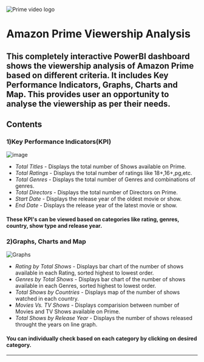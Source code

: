 ![Prime video logo](https://github.com/user-attachments/assets/f443bde3-733f-4eda-a345-27d65ca49da1)

# Amazon Prime Viewership Analysis

This completely interactive PowerBI dashboard shows the viewership analysis of Amazon Prime based on different criteria. It includes Key Performance Indicators, Graphs, Charts and Map. This provides user an opportunity to analyse the viewership as per their needs.
---------------
## Contents 

### 1)Key Performance Indicators(KPI)
![image](https://github.com/user-attachments/assets/36e468ae-e867-4903-93b3-2781a8136189)

- *Total Titles* - Displays the total number of Shows available on Prime.
- *Total Ratings* - Displays the total number of ratings like 18+,16+,pg,etc.
-  *Total Genres* - Displays the total number of Genres and combinations of genres.
-  *Total Directors* - Displays the total number of Directors on Prime.
-  *Start Date* - Displays the release year of the oldest movie or show.
-  *End Date* - Displays the release year of the latest movie or show.
  
#### These KPI's can be viewed based on categories like rating, genres, country, show type and release year.

### 2)Graphs, Charts and Map
![Graphs](https://github.com/user-attachments/assets/aec8b0fb-259a-4321-b410-7b94948ace6a)

- *Rating by Total Shows* - Displays bar chart of the number of shows available in each Rating, sorted highest to lowest order.
-  *Genres by Total Shows* - Displays bar chart of the number of shows available in each Genres, sorted highest to lowest order.
-  *Total Shows by Countries* - Displays map of the number of shows watched in each country.
-  *Movies Vs. TV Shows* - Displays comparision between number of Movies and TV Shows available on Prime.
-  *Total Shows by Release Year* - Displays the number of shows released throught the years on line graph.

#### You can individually check based on each category by clicking on desired category.
----------
